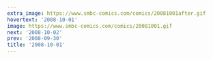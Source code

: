 ```yaml
---
extra_image: https://www.smbc-comics.com/comics/20081001after.gif
hovertext: '2008-10-01'
image: https://www.smbc-comics.com/comics/20081001.gif
next: '2008-10-02'
prev: '2008-09-30'
title: '2008-10-01'
---
```

